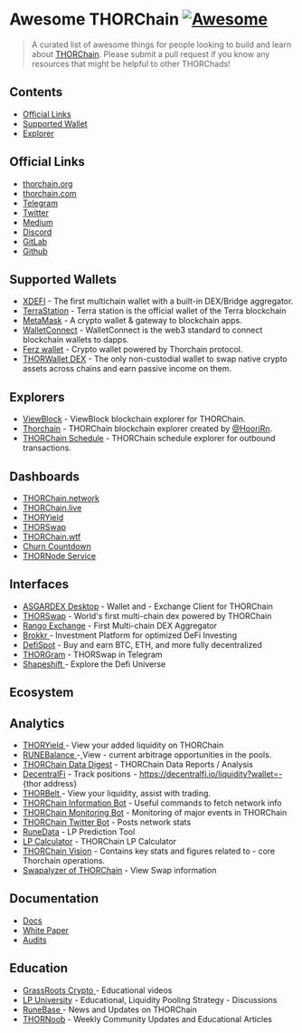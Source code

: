 # Awesome THORChain [![Awesome](https://awesome.re/badge.svg)](https://awesome.re)
> A curated list of awesome things for people looking to build and learn about [THORChain](https://thorchain.org).
> Please submit a pull request if you know any resources that might be helpful to other THORChads!

## Contents
- [Official Links](#official-links)
- [Supported Wallet](#supported-wallet)
- [Explorer](#explorer)

## Official Links
- [thorchain.org](http://thorchain.org)
- [thorchain.com](https://www.thorchain.com)
- [Telegram](https://t.me/thorchain\_org) 
- [Twitter](https://twitter.com/THORchain) 
- [Medium](https://medium.com/thorchain)
- [Discord](https://discord.gg/dqEHTHkrc5)
- [GitLab](https://gitlab.com/thorchain)
- [Github](https://github.com/thorchain)

## Supported Wallets
- [XDEFI](https://www.xdefi.io/) - The first multichain wallet with a built-in DEX/Bridge aggregator.
- [TerraStation](https://station.terra.money/) - Terra station is the official wallet of the Terra blockchain
- [MetaMask](https://metamask.io/) - A crypto wallet & gateway to blockchain apps.
- [WalletConnect](https://walletconnect.org/) - WalletConnect is the web3 standard to connect blockchain wallets to dapps.
- [Ferz wallet](https://ferz.com/) - Crypto wallet powered by Thorchain protocol.
- [THORWallet DEX](https://www.thorwallet.org/) - The only non-custodial wallet to swap native crypto assets across chains and earn passive income on them.
## Explorers
- [ViewBlock](https://viewblock.io/thorchain) - ViewBlock blockchain explorer for THORChain.
- [Thorchain](https://thorchain.net/) - THORChain blockchain explorer created by [@HooriRn](https://github.com/HooriRn).
- [THORChain Schedule](https://thorchain-scheduled-tx.web.app/) - THORChain schedule explorer for outbound transactions.

## Dashboards
- [THORChain.network](https://thorchain.network/)
- [THORChain.live](https://thorchain.live/)
- [THORYield](https://app.thoryield.com/dashboard)
- [THORSwap](https://app.thorswap.finance/stats)
- [THORChain.wtf](https://thorchain.wtf/)
- [Churn Countdown](https://veado.github.io/thorchain-churn-countdown/)
- [THORNode Service](https://dashboards.ninerealms.com/#thornode-service)

## Interfaces
- [ASGARDEX Desktop](https://github.com/thorchain/asgardex-electron/releases/)  - Wallet and - Exchange Client for THORChain
- [THORSwap](https://thorswap.finance) - World's first multi-chain dex powered by THORChain
- [Rango Exchange](https://rango.exchange) - First Multi-chain DEX Aggregator
- [Brokkr ](https://app.brokkr.finance/#/)- Investment Platform for optimized DeFi Investing
- [DefiSpot](https://www.defispot.com/trade) - Buy and earn BTC, ETH, and more fully decentralized
- [THORGram](https://t.me/thorgram\_public)  - THORSwap in Telegram
- [Shapeshift ](https://shapeshift.com)- Explore the Defi Universe

## Ecosystem

## Analytics
- [THORYield ](https://thoryield.com)- View your added liquidity on THORChain
- [RUNEBalance ](https://www.runebalance.com/#/pools)-[ ](https://www.runebalance.com/#/pools)View - current arbitrage opportunities in the pools.&#x20;
- [THORChain Data Digest](https://alexsimpson96.medium.com) - THORChain Data Reports / Analysis&#x20;
- [DecentralFi](https://decentralfi.io) - Track positions  - https://decentralfi.io/liquidity?wallet=- {thor address}
- [THORBelt ](https://www.thorbelt.com)-  View your liquidity, assist with trading.
- [THORChain Information Bot](https://t.me/thor\_infobot) - Useful commands to fetch network info
- [THORChain Monitoring Bot](https://t.me/thorchain\_alert) - Monitoring of major events in THORChain
- [THORChain Twitter Bot](https://twitter.com/thor\_bot) - Posts network stats
- [RuneData](https://runedata.info)  - LP Prediction Tool
- [LP Calculator](https://science.flipsidecrypto.com/thorchain/) - THORChain LP Calculator
- [THORChain Vision](https://thorchain.vision/console)  - Contains key stats and figures related to - core Thorchain operations.
- [Swapalyzer of THORChain](https://swapalyzer.ofthor.com) - View Swap information

## Documentation
- [Docs](https://docs.thorchain.org)
- [White Paper](https://github.com/thorchain/Resources/blob/master/Whitepapers/THORChain-Whitepaper-May2020.pdf) 
- [Audits](https://github.com/thorchain/Resources/tree/master/Audits)


## Education
- [GrassRoots Crypto ](https://www.youtube.com/c/GrassRootsCrypto/)- Educational videos
- [LP University](https://discord.gg/jVWS4EAYhh)    -  Educational, Liquidity Pooling Strategy - Discussions
- [RuneBase ](https://www.runebase.org)-  News and Updates on THORChain
- [THORNoob](https://medium.com/@THORNoob)  - Weekly Community Updates and Educational Articles

